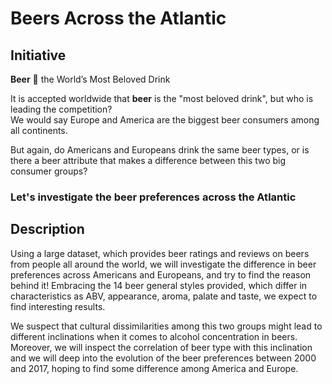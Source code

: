 # Beers Across the Atlantic

## Initiative

**Beer** :beer:
the World’s Most Beloved Drink

It is accepted worldwide that **beer** is the "most beloved drink", but who is leading the competition?
<br>
We would say Europe and America are the biggest beer consumers among all continents.

But again, do Americans and Europeans drink the same beer types, or is there a beer attribute that makes a difference between this two big consumer groups?

### Let's investigate the beer preferences across the Atlantic

## Description

Using a large dataset, which provides beer ratings and reviews on beers from people all around the world, we will investigate the difference in beer preferences across Americans and Europeans, and try to find the reason behind it! Embracing the 14 beer general styles provided, which differ in characteristics as ABV, appearance, aroma, palate and taste, we expect to find interesting results.

We suspect that cultural dissimilarities among this two groups might lead to different inclinations when it comes to alcohol concentration in beers. Moreover, we will inspect the correlation of beer type with this inclination and we will deep into the evolution of the beer preferences between 2000 and 2017, hoping to find some difference among America and Europe.
